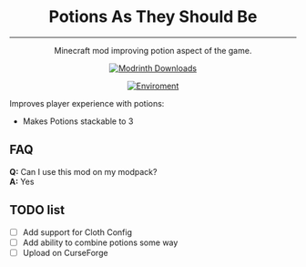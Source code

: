 <div style="text-align: center;">

# Potions As They Should Be

---

Minecraft mod improving potion aspect of the game.

[![Modrinth Downloads](https://img.shields.io/modrinth/dt/patsb?style=flat&logo=modrinth&label=Downloads)](https://modrinth.com/project/patsb)

[![Enviroment](https://img.shields.io/badge/Enviroment-Both-blue?style=flat)](https://modrinth.com/mods?e=client&e=server)

</div>

Improves player experience with potions:
+ Makes Potions stackable to 3

## FAQ
**Q:** Can I use this mod on my modpack?  
**A:** Yes

## TODO list
+ [ ] Add support for Cloth Config
+ [ ] Add ability to combine potions some way
+ [ ] Upload on CurseForge
